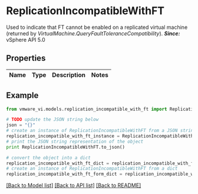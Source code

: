 # ReplicationIncompatibleWithFT

Used to indicate that FT cannot be enabled on a replicated virtual machine (returned by *VirtualMachine.QueryFaultToleranceCompatibility*).  ***Since:*** vSphere API 5.0 

## Properties
Name | Type | Description | Notes
------------ | ------------- | ------------- | -------------

## Example

```python
from vmware_vi.models.replication_incompatible_with_ft import ReplicationIncompatibleWithFT

# TODO update the JSON string below
json = "{}"
# create an instance of ReplicationIncompatibleWithFT from a JSON string
replication_incompatible_with_ft_instance = ReplicationIncompatibleWithFT.from_json(json)
# print the JSON string representation of the object
print ReplicationIncompatibleWithFT.to_json()

# convert the object into a dict
replication_incompatible_with_ft_dict = replication_incompatible_with_ft_instance.to_dict()
# create an instance of ReplicationIncompatibleWithFT from a dict
replication_incompatible_with_ft_form_dict = replication_incompatible_with_ft.from_dict(replication_incompatible_with_ft_dict)
```
[[Back to Model list]](../README.md#documentation-for-models) [[Back to API list]](../README.md#documentation-for-api-endpoints) [[Back to README]](../README.md)


